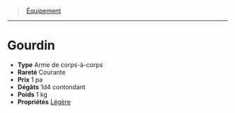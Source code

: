 ﻿---
!Equipment
Type: Arme de corps-à-corps
Price: 1 pa
Weight: 1 kg
Rarity: Courante
Damages: 1d4 contondant
Properties: '[Légère](hd_weapons_legere.md)'
Id: equipment_hd.md#gourdin
ParentLink: equipment_hd.md#Équipement
Name: Gourdin
ParentName: Équipement
NameLevel: 1
Attributes: {}
---
> [Équipement](hd_equipment.md)

---

# Gourdin

- **Type** Arme de corps-à-corps
- **Rareté** Courante
- **Prix** 1 pa
- **Dégâts** 1d4 contondant
- **Poids** 1 kg
- **Propriétés** [Légère](hd_weapons_legere.md)


